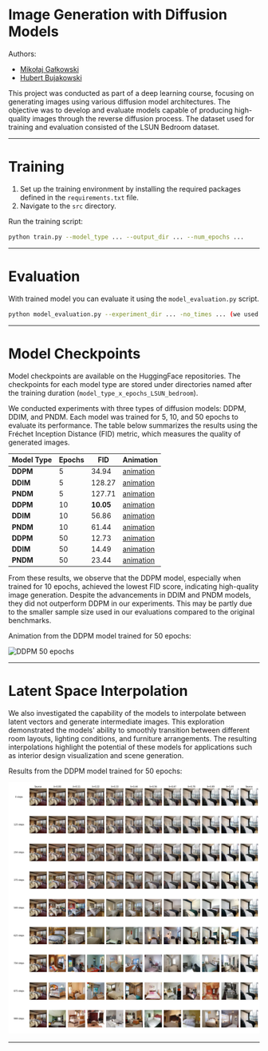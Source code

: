 # Image Generation with Diffusion Models

Authors:
- [Mikołaj Gałkowski](https://www.github.com/galkowskim)
- [Hubert Bujakowski](https://www.github.com/hbujakow)

This project was conducted as part of a deep learning course, focusing on generating images using various diffusion model architectures. The objective was to develop and evaluate models capable of producing high-quality images through the reverse diffusion process. The dataset used for training and evaluation consisted of the LSUN Bedroom dataset.

-----------------------

# Training

1. Set up the training environment by installing the required packages defined in the `requirements.txt` file.
2. Navigate to the `src` directory.

Run the training script:
```bash
python train.py --model_type ... --output_dir ... --num_epochs ...
```

-----------------------

# Evaluation

With trained model you can evaluate it using the `model_evaluation.py` script.

```bash
python model_evaluation.py --experiment_dir ... -no_times ... (we used 200)
```


-----------------------

# Model Checkpoints

Model checkpoints are available on the HuggingFace repositories. The checkpoints for each model type are stored under directories named after the training duration (`model_type_x_epochs_LSUN_bedroom`).

We conducted experiments with three types of diffusion models: DDPM, DDIM, and PNDM. Each model was trained for 5, 10, and 50 epochs to evaluate its performance. The table below summarizes the results using the Fréchet Inception Distance (FID) metric, which measures the quality of generated images.

| Model Type | Epochs | FID    | Animation                                                                  |
|------------|--------|--------|----------------------------------------------------------------------------|
| **DDPM**   | 5      | 34.94  | [animation](https://youtu.be/TsZugI4U3hQ)                                  |
| **DDIM**   | 5      | 128.27 | [animation](https://youtu.be/t72_pV-OjSA)                                  |
| **PNDM**   | 5      | 127.71 | [animation](https://youtu.be/dYGrZyG4U_A)                                  |
| **DDPM**   | 10     | **10.05** | [animation](https://youtu.be/P6XvCMjF0qA)                                  |
| **DDIM**   | 10     | 56.86  | [animation](https://youtu.be/PiR6dClO_vE)                                  |
| **PNDM**   | 10     | 61.44  | [animation](https://youtu.be/KGyXIXjiNck)                                  |
| **DDPM**   | 50     | 12.73  | [animation](https://youtu.be/q1mpepeOkpg)                                  |
| **DDIM**   | 50     | 14.49  | [animation](https://youtu.be/Zef8ofyR49w)                                  |
| **PNDM**   | 50     | 23.44  | [animation](https://youtu.be/weXnxNgGFU8)                                  |

From these results, we observe that the DDPM model, especially when trained for 10 epochs, achieved the lowest FID score, indicating high-quality image generation. Despite the advancements in DDIM and PNDM models, they did not outperform DDPM in our experiments. This may be partly due to the smaller sample size used in our evaluations compared to the original benchmarks.

Animation from the DDPM model trained for 50 epochs:

![DDPM 50 epochs](img/ddpm-epochs-50.gif)


-------------------

# Latent Space Interpolation

We also investigated the capability of the models to interpolate between latent vectors and generate intermediate images. This exploration demonstrated the models' ability to smoothly transition between different room layouts, lighting conditions, and furniture arrangements. The resulting interpolations highlight the potential of these models for applications such as interior design visualization and scene generation.

Results from the DDPM model trained for 50 epochs:

<img src="img/50-ddpm.png">

-------------------
